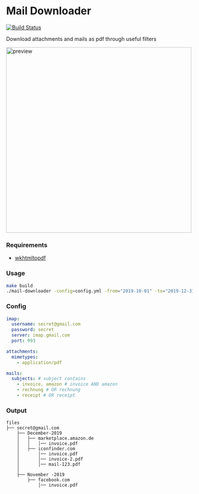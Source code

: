 # Mail Downloader

[![Build Status](https://ci.loeffel.io/api/badges/loeffel-io/mail-downloader/status.svg)](https://ci.loeffel.io/loeffel-io/mail-downloader)

Download attachments and mails as pdf through useful filters

<img src="https://raw.githubusercontent.com/loeffel-io/mail-downloader/master/preview.gif" alt="preview" width="500">

### Requirements

- [wkhtmltopdf](https://wkhtmltopdf.org/downloads.html)

### Usage

```bash
make build
./mail-downloader -config=config.yml -from="2019-10-01" -to="2019-12-31"
```

### Config

```yaml
imap:
  username: secret@gmail.com
  password: secret
  server: imap.gmail.com
  port: 993

attachments:
  mimetypes:
    - application/pdf

mails:
  subjects: # subject contains
    - invoice, amazon # invoice AND amazon
    - rechnung # OR rechnung
    - receipt # OR receipt
```

### Output

```text
files
├── secret@gmail.com
    ├── December-2019
    │   ├── marketplace.amazon.de
    │   │   │── invoice.pdf
    │   ├── iconfinder.com
    │       │── invoice.pdf
    │       │── invoice-2.pdf
    │       │── mail-123.pdf
    │
    ├── November -2019
        ├── facebook.com
            │── invoice.pdf
```
